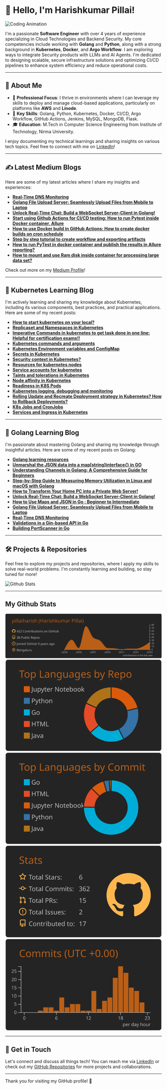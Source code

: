 # 👋 Hello, I'm Harishkumar Pillai!

![Coding Animation](https://media.giphy.com/media/M9kgjEsLG6LMbYC9dl/giphy.gif)

I'm a passionate **Software Engineer** with over 4 years of experience specializing in Cloud Technologies and Backend Security. My core competencies include working with **Golang** and **Python**, along with a strong background in **Kubernetes**, **Docker**, and **Argo Workflow**. I am exploring ways to integrate Security products with LLMs and AI Agents. I'm dedicated to designing scalable, secure infrastructure solutions and optimizing CI/CD pipelines to enhance system efficiency and reduce operational costs.

---

## 🚀 About Me

- 🌟 **Professional Focus**: I thrive in environments where I can leverage my skills to deploy and manage cloud-based applications, particularly on platforms like **AWS** and **Linode**.
- 🔧 **Key Skills**: Golang, Python, Kubernetes, Docker, CI/CD, Argo Workflow, GitHub Actions, Jenkins, MySQL, MongoDB, Flask.
- 🎓 **Education**: M.Tech in Computer Science Engineering from Institute of Technology, Nirma University.

I enjoy documenting my technical learnings and sharing insights on various tech topics. Feel free to connect with me on [LinkedIn](https://www.linkedin.com/in/pillaiharishkumar/)!

---

## ✍️ Latest Medium Blogs

Here are some of my latest articles where I share my insights and experiences:

- [**Real-Time DNS Monitoring**](https://medium.com/@harishpillai1994/real-time-dns-monitoring-1bd37cb43f9a)
- [**Golang File Upload Server: Seamlessly Upload Files from Mobile to Laptop**](https://medium.com/@harishpillai1994/how-to-build-a-file-upload-server-in-go-seamlessly-upload-files-from-mobile-to-laptop-7f4b06679de1)
- [**Unlock Real-Time Chat: Build a WebSocket Server-Client in Golang!**](https://medium.com/stackademic/unlock-real-time-chat-build-a-websocket-server-client-in-golang-2d23f469a14b)
- [**Start using Github Actions for CI/CD testing: How to run Pytest inside Docker container, Allure**](https://medium.com/@harishpillai1994/github-automation-awesomeness-run-pytest-allure-reports-and-publish-automatically-on-github-82241266839a)
- [**How to use Docker build in GitHub Actions: How to create docker builds on cron schedule**](https://medium.com/@harishpillai1994/github-actions-mastering-docker-image-builds-in-github-actions-workflows-as-cron-or-manual-trigger-a493ab7818a)
- [**Step by step tutorial to create workflow and exporting artifacts**](https://medium.com/@harishpillai1994/efficient-test-execution-in-github-actions-exporting-artifacts-for-enhanced-insights-7c5fbf28e045)
- [**How to run PyTest in docker container and publish the results in Allure reporting?**](https://medium.com/@harishpillai1994/how-to-run-pytest-in-docker-container-and-publish-the-results-in-allure-reporting-a96499f28f9f)
- [**How to mount and use Ram disk inside container for processing large data set?**](https://medium.com/@harishpillai1994/how-to-mount-and-use-ram-disk-inside-container-for-processing-large-data-set-53c3f3e2161a)

Check out more on my [Medium Profile](https://medium.com/@harishpillai1994)!

---

## 📘 Kubernetes Learning Blog

I'm actively learning and sharing my knowledge about Kubernetes, including its various components, best practices, and practical applications. Here are some of my recent posts:

- [**How to start kubernetes on your local?**](https://medium.com/@harishpillai1994/how-to-start-kubernetes-on-your-local-ead283dc06ca)
- [**Replicaset and Namespaces in Kubernetes**](https://medium.com/@harishpillai1994/replicaset-in-kubernetes-2b597c4f44e0)
- [**Imperative Commands in kubernetes to get task done in one line: Helpful for certification exams!!**](https://medium.com/@harishpillai1994/imperative-commands-in-kubernetes-to-get-task-done-in-one-line-helpful-for-certification-exams-75f403dedbba)
- [**Kubernetes commands and arguments**](https://medium.com/@harishpillai1994/kubernetes-commands-and-arguments-f75c6c7341de)
- [**Kubernetes Environment variables and ConfigMap**](https://medium.com/@harishpillai1994/kubernetes-environment-variables-and-configmap-975663b42d4b)
- [**Secrets in Kubernetes**](https://medium.com/@harishpillai1994/secrets-in-kubernetes-cf0d2a0eaa80)
- [**Security context in Kubernetes?**](https://medium.com/@harishpillai1994/security-context-in-kubernetes-c3d6717f372b)
- [**Resources for kubernetes nodes**](https://medium.com/@harishpillai1994/resources-for-kubernetes-nodes-0ba1adef9ade)
- [**Service accounts for kubernetes**](https://medium.com/@harishpillai1994/service-accounts-for-kubernetes-7baa93753aa2)
- [**Taints and tolerations in Kubernetes**](https://medium.com/@harishpillai1994/taints-and-tolerations-in-kubernetes-e9e63323f228)
- [**Node affinity in Kubernetes**](https://medium.com/@harishpillai1994/node-affinity-in-kubernetes-1462a24ff371)
- [**Readiness in K8S Pods**](https://medium.com/@harishpillai1994/readiness-in-k8s-pods-6c63ab761bdf)
- [**Kubernetes logging, debugging and monitoring**](https://medium.com/@harishpillai1994/kubernetes-logging-debugging-and-monitoring-06e9d8a244ef)
- [**Rolling Update and Recreate Deployment strategy in Kubernetes? How to Rollback Deployments?**](https://medium.com/@harishpillai1994/rolling-update-and-recreate-deployment-strategy-in-kubernetes-how-to-rollback-deployments-34873c2a929b)
- [**K8s Jobs and CronJobs**](https://medium.com/@harishpillai1994/k8s-jobs-and-cronjobs-8658e112cf82)
- [**Services and Ingress in Kubernetes**](https://medium.com/@harishpillai1994/services-and-ingress-in-kubernetes-aa086dfc9f07)

---

## 📘 Golang Learning Blog

I'm passionate about mastering Golang and sharing my knowledge through insightful articles. Here are some of my recent posts on Golang:

- [**Golang learning resources**](https://medium.com/@harishpillai1994/golang-learning-resources-271e2397f6e6)
- [**Unmarshal the JSON data into a map[string]interface{} in GO**](https://medium.com/@harishpillai1994/unmarshal-the-json-data-into-a-map-string-interface-in-go-4cc0647a632d)
- [**Understanding Channels in Golang: A Comprehensive Guide for Beginners**](https://medium.com/@harishpillai1994/understanding-channels-in-golang-a-comprehensive-guide-for-beginners-716362be7e74)
- [**Step-by-Step Guide to Measuring Memory Utilization in Linux and macOS with Golang**](https://medium.com/@harishpillai1994/step-by-step-guide-to-measuring-memory-utilization-in-linux-and-macos-with-golang-d12d9659413a)
- [**How to Transform Your Home PC into a Private Web Server!**](https://medium.com/stackademic/how-to-transform-your-home-pc-into-a-private-web-server-e551b474674e)
- [**Unlock Real-Time Chat: Build a WebSocket Server-Client in Golang!**](https://medium.com/stackademic/unlock-real-time-chat-build-a-websocket-server-client-in-golang-2d23f469a14b)
- [**How to Use Maps and JSON in Go : Beginner to Intermediate**](https://medium.com/@harishpillai1994/how-to-use-maps-and-json-in-go-beginner-to-intermediate-57a5820cdd80)
- [**Golang File Upload Server: Seamlessly Upload Files from Mobile to Laptop**](https://medium.com/@harishpillai1994/how-to-build-a-file-upload-server-in-go-seamlessly-upload-files-from-mobile-to-laptop-7f4b06679de1)
- [**Real-Time DNS Monitoring**](https://medium.com/@harishpillai1994/real-time-dns-monitoring-1bd37cb43f9a)
- [**Validations in a Gin-based API in Go**](https://medium.com/@harishpillai1994/validations-in-a-gin-based-api-in-go-68c2b66135fd)
- [**Building PortScanner in Go**](https://medium.com/@harishpillai1994/building-portscanner-in-go-9ecea4364e4a)

---

## 🛠️ Projects & Repositories

Feel free to explore my projects and repositories, where I apply my skills to solve real-world problems. I'm constantly learning and building, so stay tuned for more!

![Github Stats](https://github-readme-stats.vercel.app/api?username=pillaiharish&show_icons=true&hide_border=true&count_private=true&include_all_commits=true&theme=radical)

---

## My Github Stats

[![](https://raw.githubusercontent.com/pillaiharish/pillaiharish/master/profile-summary-card-output/darcula/0-profile-details.svg)](https://github.com/vn7n24fzkq/github-profile-summary-cards)
[![](https://raw.githubusercontent.com/pillaiharish/pillaiharish/master/profile-summary-card-output/darcula/1-repos-per-language.svg)](https://github.com/vn7n24fzkq/github-profile-summary-cards) [![](https://raw.githubusercontent.com/pillaiharish/pillaiharish/master/profile-summary-card-output/darcula/2-most-commit-language.svg)](https://github.com/vn7n24fzkq/github-profile-summary-cards)
[![](https://raw.githubusercontent.com/pillaiharish/pillaiharish/master/profile-summary-card-output/darcula/3-stats.svg)](https://github.com/vn7n24fzkq/github-profile-summary-cards) [![](https://raw.githubusercontent.com/pillaiharish/pillaiharish/master/profile-summary-card-output/darcula/4-productive-time.svg)](https://github.com/vn7n24fzkq/github-profile-summary-cards)

---

## 💬 Get in Touch

Let's connect and discuss all things tech! You can reach me via [LinkedIn](https://www.linkedin.com/in/pillaiharishkumar/) or check out my [GitHub Repositories](https://github.com/pillaiharish) for more projects and collaborations.

---

Thank you for visiting my GitHub profile! 🚀
